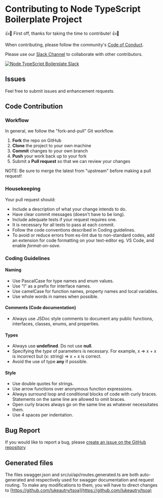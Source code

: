 # Contributing to Node TypeScript Boilerplate Project

👍🎉 First off, thanks for taking the time to contribute! 👍🎉

When contributing, please follow the community's [Code of Conduct](CODE_OF_CONDUCT.md).

Please use our [Slack Channel](https://join.slack.com/t/nodetypescript-boiler/shared_invite/enQtNzg3NTI3NDc3MzgxLTBmNWI2ZjFlMzcxNTI2MmEyMWI4MDY4NjBlNTNhNzNjY2QxMmQxM2M5OWU4ZDNhMmYzOTNjODUxODllYjM2OGY) to collaborate with other contributors.

<a href="https://communityinviter.com/apps/nodetypescript-boiler/node-typescript-boilerplate" rel="Node TypeScript Boilerplate Community">![Node TypeScript Boilerplate Slack](https://img.shields.io/badge/JOIN-Slack%20Channel-green.svg?longCache=true&style=for-the-badge)</a>

## Issues

Feel free to submit issues and enhancement requests.

## Code Contribution

### Workflow

In general, we follow the "fork-and-pull" Git workflow.

1. **Fork** the repo on GitHub
2. **Clone** the project to your own machine
3. **Commit** changes to your own branch
4. **Push** your work back up to your fork
5. Submit a **Pull request** so that we can review your changes

NOTE: Be sure to merge the latest from "upstream" before making a pull request!

### Housekeeping

Your pull request should:

- Include a description of what your change intends to do.
- Have clear commit messages (doesn't have to be long).
- Include adequate tests if your request requires one.
- It is necessary for all tests to pass at each commit.
- Follow the code conventions described in Coding guidelines.
- To avoid or reduce errors from es-lint due to non-standard codes, add an extension for code formatting on your text-editor eg. VS Code, and enable *format-on-save*.

### Coding Guidelines

#### Naming

- Use PascalCase for type names and enum values.
- Use "I" as a prefix for interface names.
- Use camelCase for function names, property names and local variables.
- Use whole words in names when possible.

#### Comments (Code documentation)

- Always use JSDoc style comments to document any public functions, interfaces, classes, enums, and properties.

#### Types

- Always use **undefined**. Do not use **null**.
- Specifying the *type* of parameters is necessary.
For example, x => x + x is incorrect but (x: string) => x + x is correct.
- Avoid the use of type **any** if possible.

#### Style

- Use double quotes for strings.
- Use arrow functions over anonymous function expressions.
- Always surround loop and conditional blocks of code with curly braces. Statements on the same line are allowed to omit braces.
- Open curly braces always go on the same line as whatever necessitates them.
- Use 4 spaces per indentation.

## Bug Report

If you would like to report a bug, please [create an issue on the GitHub repository](https://github.com/ofuochi/node-typescript-boilerplate/issues/new/choose)

## Generated files

The files swagger.json and src/ui/api/routes.generated.ts are both auto-generated and respectively used for swagger documentation and request routing. To make any modifications to them, you will have to direct changes to [https://github.com/lukeautry/tsoa](https://github.com/lukeautry/tsoa)
